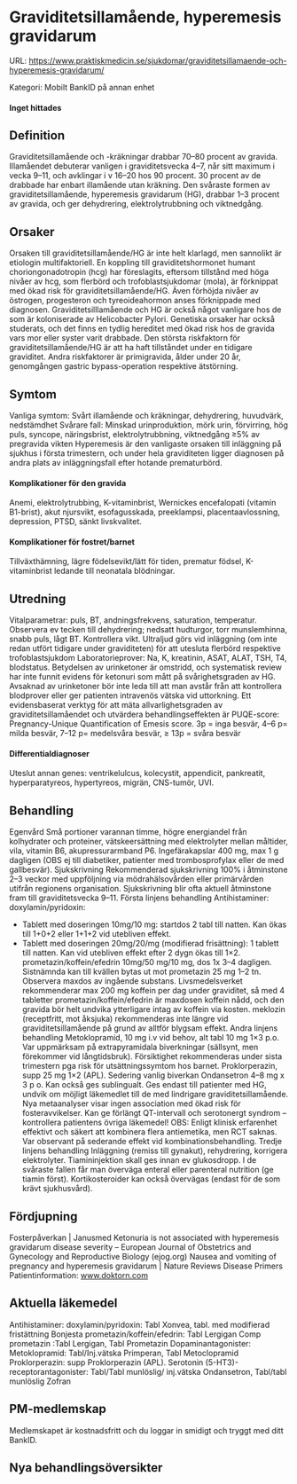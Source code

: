 # Graviditetsillamående, hyperemesis gravidarum

URL: https://www.praktiskmedicin.se/sjukdomar/graviditetsillamaende-och-hyperemesis-gravidarum/



Kategori: Mobilt BankID på annan enhet

#### Inget hittades

## Definition

Graviditetsillamående och -kräkningar drabbar 70–80 procent av gravida. Illamåendet debuterar vanligen i graviditetsvecka 4–7, når sitt maximum i vecka 9–11, och avklingar i v 16–20 hos 90 procent. 30 procent av de drabbade har enbart illamående utan kräkning.
Den svåraste formen av graviditetsillamående, hyperemesis gravidarum (HG), drabbar 1–3 procent av gravida, och ger dehydrering, elektrolytrubbning och viktnedgång.

## Orsaker

Orsaken till graviditetsillamående/HG är inte helt klarlagd, men sannolikt är etiologin multifaktoriell. En koppling till graviditetshormonet humant choriongonadotropin (hcg) har föreslagits, eftersom tillstånd med höga nivåer av hcg, som flerbörd och trofoblastsjukdomar (mola), är förknippat med ökad risk för graviditetsillamående/HG. Även förhöjda nivåer av östrogen, progesteron och tyreoideahormon anses förknippade med diagnosen.
Graviditetsilllamående och HG är också något vanligare hos de som är koloniserade av Helicobacter Pylori. Genetiska orsaker har också studerats, och det finns en tydlig hereditet med ökad risk hos de gravida vars mor eller syster varit drabbade. Den största riskfaktorn för graviditetsillamående/HG är att ha haft tillståndet under en tidigare graviditet. Andra riskfaktorer är primigravida, ålder under 20 år, genomgången gastric bypass-operation respektive ätstörning.

## Symtom

Vanliga symtom: Svårt illamående och kräkningar, dehydrering, huvudvärk, nedstämdhet
Svårare fall: Minskad urinproduktion, mörk urin, förvirring, hög puls, syncope, näringsbrist, elektrolytrubbning, viktnedgång ≥5% av pregravida vikten
Hyperemesis är den vanligaste orsaken till inläggning på sjukhus i första trimestern, och under hela graviditeten ligger diagnosen på andra plats av inläggningsfall efter hotande prematurbörd.

#### Komplikationer för den gravida

Anemi, elektrolytrubbing, K-vitaminbrist, Wernickes encefalopati (vitamin B1-brist), akut njursvikt, esofagusskada, preeklampsi, placentaavlossning, depression, PTSD, sänkt livskvalitet.

#### Komplikationer för fostret/barnet

Tillväxthämning, lägre födelsevikt/lätt för tiden, prematur födsel, K-vitaminbrist ledande till neonatala blödningar.

## Utredning

Vitalparametrar: puls, BT, andningsfrekvens, saturation, temperatur. Observera ev tecken till dehydrering; nedsatt hudturgor, torr munslemhinna, snabb puls, lågt BT. Kontrollera vikt.
Ultraljud görs vid inläggning (om inte redan utfört tidigare under graviditeten) för att utesluta flerbörd respektive trofoblastsjukdom
Laboratorieprover: Na, K, kreatinin, ASAT, ALAT, TSH, T4, blodstatus.
Betydelsen av urinketoner är omstridd, och systematisk review har inte funnit evidens för ketonuri som mått på svårighetsgraden av HG. Avsaknad av urinketoner bör inte leda till att man avstår från att kontrollera blodprover eller ger patienten intravenös vätska vid uttorkning.
Ett evidensbaserat verktyg för att mäta allvarlighetsgraden av graviditetsillamåendet och utvärdera behandlingseffekten är PUQE-score: Pregnancy-Unique Quantification of Emesis score.
3p = inga besvär, 4–6 p= milda besvär, 7–12 p= medelsvåra besvär, ≥ 13p = svåra besvär

#### Differentialdiagnoser

Uteslut annan genes: ventrikelulcus, kolecystit, appendicit, pankreatit, hyperparatyreos, hypertyreos, migrän, CNS-tumör, UVI.

## Behandling

Egenvård
Små portioner varannan timme, högre energiandel från kolhydrater och proteiner, vätskeersättning med elektrolyter mellan måltider, vila, vitamin B6, akupressurarmband P6. Ingefärakapslar 400 mg, max 1 g dagligen (OBS ej till diabetiker, patienter med trombosprofylax eller de med gallbesvär).
Sjukskrivning
Rekommenderad sjukskrivning 100% i åtminstone 2–3 veckor med uppföljning via mödrahälsovården eller primärvården utifrån regionens organisation. Sjukskrivning blir ofta aktuell åtminstone fram till graviditetsvecka 9–11.
Första linjens behandling
Antihistaminer:
doxylamin/pyridoxin:
- Tablett med doseringen 10mg/10 mg: startdos 2 tabl till natten. Kan ökas till 1+0+2 eller 1+1+2 vid utebliven effekt.
- Tablett med doseringen 20mg/20/mg (modifierad frisättning): 1 tablett till natten. Kan vid utebliven effekt efter 2 dygn ökas till 1×2.
prometazin/koffein/efedrin 10mg/50 mg/10 mg, dos 1x 3–4 dagligen. Sistnämnda kan till kvällen bytas ut mot prometazin 25 mg 1–2 tn. Observera maxdos av ingående substans. Livsmedelsverket rekommenderar max 200 mg koffein per dag under graviditet, så med 4 tabletter prometazin/koffein/efedrin är maxdosen koffein nådd, och den gravida bör helt undvika ytterligare intag av koffein via kosten.
meklozin (receptfritt, mot åksjuka) rekommenderas inte längre vid graviditetsillamående på grund av alltför blygsam effekt.
Andra linjens behandling
Metoklopramid, 10 mg i.v vid behov, alt tabl 10 mg 1×3 p.o. Var uppmärksam på extrapyramidala biverkningar (sällsynt, men förekommer vid långtidsbruk). Försiktighet rekommenderas under sista trimestern pga risk för utsättningssymtom hos barnet.
Proklorperazin, supp 25 mg 1×2 (APL). Sedering vanlig biverkan
Ondansetron 4–8 mg x 3 p o. Kan också ges sublingualt. Ges endast till patienter med HG, undvik om möjligt läkemedlet till de med lindrigare graviditetsillamående. Nya metaanalyser visar ingen association med ökad risk för fosteravvikelser. Kan ge förlängt QT-intervall och serotonergt syndrom – kontrollera patientens övriga läkemedel!
OBS: Enligt klinisk erfarenhet effektivt och säkert att kombinera flera antiemetika, men RCT saknas. Var observant på sederande effekt vid kombinationsbehandling.
Tredje linjens behandling
Inläggning (remiss till gynakut), rehydrering, korrigera elektrolyter. Tiamininjektion skall ges innan ev glukosdropp. I de svåraste fallen får man överväga enteral eller parenteral nutrition (ge tiamin först). Kortikosteroider kan också övervägas (endast för de som krävt sjukhusvård).

## Fördjupning

Fosterpåverkan | Janusmed
Ketonuria is not associated with hyperemesis gravidarum disease severity – European Journal of Obstetrics and Gynecology and Reproductive Biology (ejog.org)
Nausea and vomiting of pregnancy and hyperemesis gravidarum | Nature Reviews Disease Primers
Patientinformation: www.doktorn.com

## Aktuella läkemedel

Antihistaminer:
doxylamin/pyridoxin: Tabl Xonvea, tabl. med modifierad fristättning Bonjesta
prometazin/koffein/efedrin: Tabl Lergigan Comp
prometazin :Tabl Lergigan, Tabl Prometazin
Dopaminantagonister:
Metoklopramid: Tabl/Inj.vätska Primperan, Tabl Metoclopramid
Proklorperazin: supp Proklorperazin (APL).
Serotonin (5-HT3)-receptorantagonister: Tabl/Tabl munlöslig/ inj.vätska Ondansetron, Tabl/tabl munlöslig Zofran

## PM-medlemskap

Medlemskapet är kostnadsfritt och du loggar in smidigt och tryggt med ditt BankID.

## Nya behandlingsöversikter

